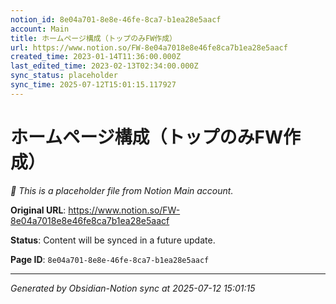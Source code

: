 ```yaml
---
notion_id: 8e04a701-8e8e-46fe-8ca7-b1ea28e5aacf
account: Main
title: ホームページ構成（トップのみFW作成）
url: https://www.notion.so/FW-8e04a7018e8e46fe8ca7b1ea28e5aacf
created_time: 2023-01-14T11:36:00.000Z
last_edited_time: 2023-02-13T02:34:00.000Z
sync_status: placeholder
sync_time: 2025-07-12T15:01:15.117927
---
```


# ホームページ構成（トップのみFW作成）

*🔄 This is a placeholder file from Notion Main account.*

**Original URL**: https://www.notion.so/FW-8e04a7018e8e46fe8ca7b1ea28e5aacf

**Status**: Content will be synced in a future update.

**Page ID**: `8e04a701-8e8e-46fe-8ca7-b1ea28e5aacf`

---

*Generated by Obsidian-Notion sync at 2025-07-12 15:01:15*
